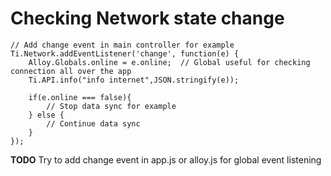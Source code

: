 # Checking Network state change

```
// Add change event in main controller for example
Ti.Network.addEventListener('change', function(e) {
    Alloy.Globals.online = e.online;  // Global useful for checking connection all over the app
    Ti.API.info("info internet",JSON.stringify(e));
    
    if(e.online === false){
        // Stop data sync for example
    } else {
        // Continue data sync
    }
});
```

**TODO** 
Try to add change event in app.js or alloy.js for global event listening
